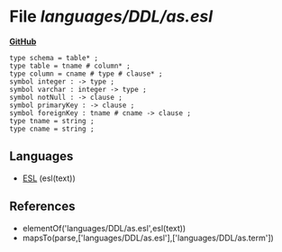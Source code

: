 # File _languages/DDL/as.esl_
**[GitHub](https://github.com/softlang/yas/blob/master/languages/DDL/as.esl)**
```
type schema = table* ;
type table = tname # column* ;
type column = cname # type # clause* ;
symbol integer : -> type ;
symbol varchar : integer -> type ;
symbol notNull : -> clause ;
symbol primaryKey : -> clause ;
symbol foreignKey : tname # cname -> clause ;
type tname = string ;
type cname = string ;
```

## Languages
* [ESL](../languages/ESL.md) (esl(text))

## References
* elementOf('languages/DDL/as.esl',esl(text))
* mapsTo(parse,['languages/DDL/as.esl'],['languages/DDL/as.term'])
